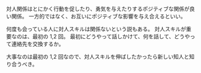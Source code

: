 対人関係はとにかく行動を促したり、勇気を与えたりするポジティブな関係が良い関係。
一方的ではなく、お互いにポジティブな影響を与え合えるといい。

何度も会っている人に対人スキルは関係ないという説もある。
対人スキルが重要なのは、最初の 1,2 回。
最初にどうやって話しかけて、何を話して、どうやって連絡先を交換するか。

大事なのは最初の 1,2 回なので、対人スキルを伸ばしたかったら新しい知人と知り合うべき。
